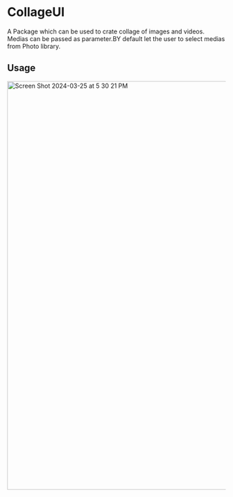 # CollageUI

A Package which can be used to crate collage of images and videos. Medias can be passed as parameter.BY default let the user to select medias from Photo library.

## Usage

<img width="939" alt="Screen Shot 2024-03-25 at 5 30 21 PM" src="https://github.com/prakashojha/CollageUI/assets/8487111/f2c9d086-6c14-469e-987f-78c7b838e03e">

